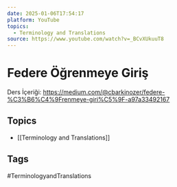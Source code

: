 ```yaml
---
date: 2025-01-06T17:54:17
platform: YouTube
topics:
  - Terminology and Translations
source: https://www.youtube.com/watch?v=_BCvXUkuuT8
---
```

# Federe Öğrenmeye Giriş

Ders İçeriği: https://medium.com/@cbarkinozer/federe-%C3%B6%C4%9Frenmeye-giri%C5%9F-a97a33492167

## Topics
- [[Terminology and Translations]]

## Tags
#TerminologyandTranslations